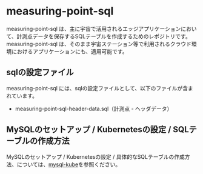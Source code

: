 # measuring-point-sql   

measuring-point-sql は、主に宇宙で活用されるエッジアプリケーションにおいて、計測点データを保存するSQLテーブルを作成するためのレポジトリです。  
measuring-point-sql は、そのまま宇宙ステーション等で利用されるクラウド環境におけるアプリケーションにも、適用可能です。  

## sqlの設定ファイル

measuring-point-sql には、sqlの設定ファイルとして、以下のファイルが含まれています。  

* measuring-point-sql-header-data.sql（計測点 - ヘッダデータ）

## MySQLのセットアップ / Kubernetesの設定 / SQLテーブルの作成方法
MySQLのセットアップ / Kubernetesの設定 / 具体的なSQLテーブルの作成方法、については、[mysql-kube](https://github.com/latonaio/mysql-kube)を参照ください。
